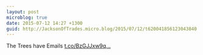 ```yaml
---
layout: post
microblog: true
date: 2015-07-12 14:27 +1300
guid: http://JacksonOfTrades.micro.blog/2015/07/12/t620041856123043840.html
---
```

The Trees have Emails [t.co/BzGJJxw9q...](http://t.co/BzGJJxw9qa)
